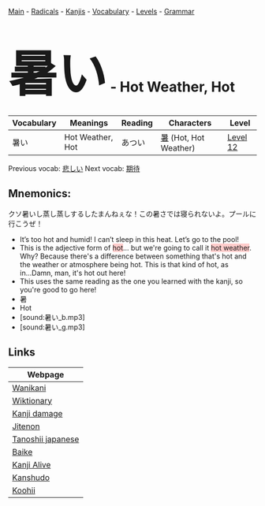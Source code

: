 <style> bigfont {font-size: 100px}</style>
[Main](../README.md) -
[Radicals](../radicals.md) -
[Kanjis](../kanjis.md) -
[Vocabulary](../vocabulary.md) -
[Levels](../levels.md) -
[Grammar](../grammar.md)
# <bigfont> 暑い</bigfont> - Hot Weather, Hot 

| Vocabulary | Meanings | Reading | Characters | Level |
| --- | --- | --- | --- | --- |
| 暑い | Hot Weather, Hot | あつい |  [暑](../kanjis/暑.md) (Hot, Hot Weather) | [Level 12](../levels/wk_level12.md) |

Previous vocab: [悲しい](悲しい.md) Next vocab: [期待](期待.md) 

## Mnemonics:
クソ暑いし蒸し蒸しするしたまんねぇな！この暑さでは寝られないよ。プールに行こうぜ！
* It’s too hot and humid! I can’t sleep in this heat. Let’s go to the pool!
* This is the adjective form of <span style="background-color:#ffcccb"> hot</span>... but we're going to call it <span style="background-color:#ffcccb"> hot weather</span>. Why? Because there's a difference between something that's hot and the weather or atmosphere being hot. This is that kind of hot, as in...Damn, man, it's hot out here!
* This uses the same reading as the one you learned with the kanji, so you're good to go here!
* 暑
* Hot
* [sound:暑い_b.mp3]
* [sound:暑い_g.mp3]


## Links 

| Webpage |
| --- |
| [Wanikani          ](https://www.wanikani.com/kanji/暑い) |
| [Wiktionary        ](https://en.wiktionary.org/wiki/暑い) |
| [Kanji damage      ](http://www.kanjidamage.com/kanji/search?utf8=✓&q=暑い) |
| [Jitenon           ](https://jitenon.com/kanji/暑い) |
| [Tanoshii japanese ](https://www.tanoshiijapanese.com/dictionary/kanji.cfm?k=暑い) |
| [Baike             ](https://baike.baidu.com/item/暑い) |
| [Kanji Alive       ](https://app.kanjialive.com/暑い) |
| [Kanshudo          ](https://www.kanshudo.com/searchmn?q=暑い) |
| [Koohii            ](https://kanji.koohii.com/study/kanji/暑い) |
